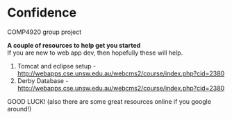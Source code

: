 Confidence
==========

COMP4920 group project  

**A couple of resources to help get you started**  
If you are new to web app dev, then hopefully these will help.  

1. Tomcat and eclipse setup - http://webapps.cse.unsw.edu.au/webcms2/course/index.php?cid=2380
2. Derby Database - http://webapps.cse.unsw.edu.au/webcms2/course/index.php?cid=2380 

GOOD LUCK! (also there are some great resources online if you google around!)
